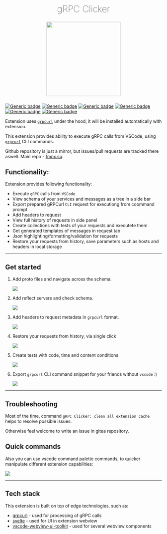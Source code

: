 <h2 align="center" style="font-weight: lighter; font-size: 29px">gRPC Clicker</h2>

<p align="center">
<img align="center" style="padding-left: 10px; padding-right: 10px; padding-bottom: 10px;" width="238px" height="238px" src="https://fmnx.su/dancheg97/grpc-clicker/raw/branch/main/images/logo.png" /> 
</p>

[![Generic badge](https://img.shields.io/badge/LICENSE-MIT-orange.svg)](https://fmnx.su/dancheg97/grpc-clicker/src/branch/main/LICENSE)
[![Generic badge](https://img.shields.io/badge/fmnx-repo-006db0.svg)](https://fmnx.su/dancheg97/grpc-clicker)
[![Generic badge](https://img.shields.io/badge/github-repo-white.svg)](https://github.com/dancheg97/grpc-clicker)
[![Generic badge](https://img.shields.io/badge/codeberg-repo-45a3fb.svg)](https://codeberg.org/dancheg97/grpc-clicker)
[![Generic badge](https://img.shields.io/badge/VSCode-marketplace-blue.svg)](https://marketplace.visualstudio.com/items?itemName=Dancheg97.grpc-clicker)
[![Generic badge](https://img.shields.io/badge/OpenVSX-marketplace-purple.svg)](https://open-vsx.org/extension/Dancheg97/grpc-clicker)

Extension uses [`grpcurl`](https://github.com/fullstorydev/grpcurl) under the hood, it will be installed automatically with extension.

This extension provides ability to execute gRPC calls from VSCode, using [`grpcurl`](https://github.com/fullstorydev/grpcurl) CLI commands.

Github repository is just a mirror, but issues/pull requests are tracked there aswell. Main repo - [fmnx.su](https://fmnx.su/dancheg97/grpc-clicker).

## Functionality:

Extension provides following functionality:

- Execute `gRPC` calls from `VSCode`
- View schema of your services and messages as a tree in a side bar
- Export prepared gRPCurl `CLI` request for executiong from coommand prompt
- Add headers to request
- View full history of requests in side panel
- Create collections with tests of your requests and executete them
- Get generated templates of messages in request tab
- Json highlighting/formatting/validation for requests
- Restore your requests from history, save parameters such as hosts and headers in local storage

---

## Get started

1. Add proto files and navigate across the schema.
   <p align="left"><img src="https://fmnx.su/dancheg97/grpc-clicker/raw/branch/main/docs/proto.gif" ></p>
2. Add reflect servers and check schema.
   <p align="left"><img src="https://fmnx.su/dancheg97/grpc-clicker/raw/branch/main/docs/reflect.gif" ></p>
3. Add headers to request metadata in `grpcurl` format.
   <p align="left"><img src="https://fmnx.su/dancheg97/grpc-clicker/raw/branch/main/docs/headers.gif" ></p>
4. Restore your requests from history, via single click
   <p align="left"><img src="https://fmnx.su/dancheg97/grpc-clicker/raw/branch/main/docs/history.gif" ></p>
5. Create tests with code, time and content conditions
   <p align="left"><img src="https://fmnx.su/dancheg97/grpc-clicker/raw/branch/main/docs/test.gif" ></p>
6. Export `grpcurl` CLI command snippet for your friends without `vscode` :)
   <p align="left"><img src="https://fmnx.su/dancheg97/grpc-clicker/raw/branch/main/docs/snippet.gif" ></p>

---

## Troubleshooting

Most of the time, command `gRPC Clicker: clean all extension cache` helps to
resolve possible issues.

Otherwise feel welcome to write an issue in gitea repository.

## Quick commands

Also you can use vscode command palette commands, to quicker manipulate
different extension capabilities:

![](https://fmnx.su/dancheg97/grpc-clicker/raw/branch/main/docs/commands.png)

---

## Tech stack

This extension is built on top of edge technologies, such as:

- [grpcurl](https://github.com/fullstorydev/grpcurl) - used for processing of gRPC calls
- [svelte](https://svelte.dev/) - used for UI in extension webview
- [vscode-webview-ui-toolkit](https://github.com/microsoft/vscode-webview-ui-toolkit) - used for several webview components

<!--
https://marketplace.visualstudio.com/manage/publishers/dancheg97
https://open-vsx.org/user-settings/extensions
https://open-vsx.org/extension/Dancheg97/grpc-clicker
-->

